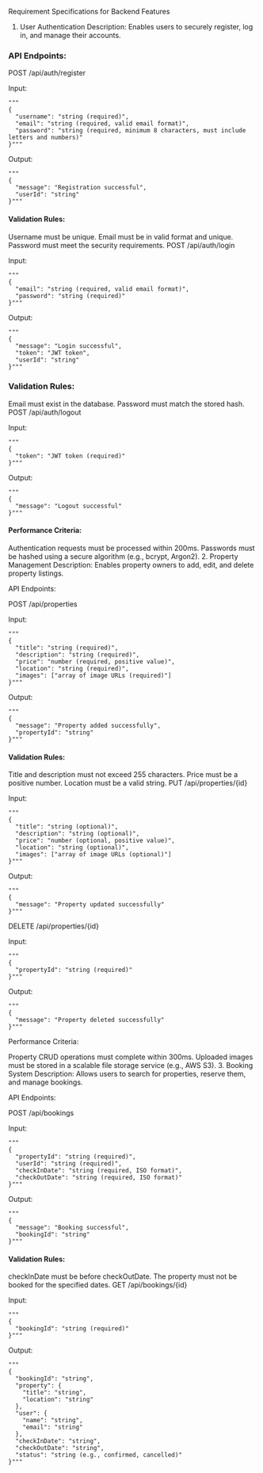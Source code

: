 Requirement Specifications for Backend Features
1. User Authentication
Description: Enables users to securely register, log in, and manage their accounts.

### API Endpoints:

POST /api/auth/register

Input:
<pre><code>"""
{
  "username": "string (required)",
  "email": "string (required, valid email format)",
  "password": "string (required, minimum 8 characters, must include letters and numbers)"
}"""</code></pre>
Output:

<pre><code>"""
{
  "message": "Registration successful",
  "userId": "string"
}"""</code></pre>

#### Validation Rules:
Username must be unique.
Email must be in valid format and unique.
Password must meet the security requirements.
POST /api/auth/login

Input:
<pre><code>"""
{
  "email": "string (required, valid email format)",
  "password": "string (required)"
}"""</code></pre>

Output:
<pre><code>"""
{
  "message": "Login successful",
  "token": "JWT token",
  "userId": "string"
}"""</code></pre>

### Validation Rules:
Email must exist in the database.
Password must match the stored hash.
POST /api/auth/logout

Input:
<pre><code>"""
{
  "token": "JWT token (required)"
}"""</code></pre>

Output:
<pre><code>"""
{
  "message": "Logout successful"
}"""</code></pre>

#### Performance Criteria:

Authentication requests must be processed within 200ms.
Passwords must be hashed using a secure algorithm (e.g., bcrypt, Argon2).
2. Property Management
Description: Enables property owners to add, edit, and delete property listings.

API Endpoints:

POST /api/properties

Input:
<pre><code>"""
{
  "title": "string (required)",
  "description": "string (required)",
  "price": "number (required, positive value)",
  "location": "string (required)",
  "images": ["array of image URLs (required)"]
}"""</code></pre>

Output:
<pre><code>"""
{
  "message": "Property added successfully",
  "propertyId": "string"
}"""</code></pre>

#### Validation Rules:
Title and description must not exceed 255 characters.
Price must be a positive number.
Location must be a valid string.
PUT /api/properties/{id}

Input:
<pre><code>"""
{
  "title": "string (optional)",
  "description": "string (optional)",
  "price": "number (optional, positive value)",
  "location": "string (optional)",
  "images": ["array of image URLs (optional)"]
}"""</code></pre>

Output:
<pre><code>"""
{
  "message": "Property updated successfully"
}"""</code></pre>
DELETE /api/properties/{id}

Input:
<pre><code>"""
{
  "propertyId": "string (required)"
}"""</code></pre>

Output:
<pre><code>"""
{
  "message": "Property deleted successfully"
}"""</code></pre>
Performance Criteria:

Property CRUD operations must complete within 300ms.
Uploaded images must be stored in a scalable file storage service (e.g., AWS S3).
3. Booking System
Description: Allows users to search for properties, reserve them, and manage bookings.

API Endpoints:

POST /api/bookings

Input:
<pre><code>"""
{
  "propertyId": "string (required)",
  "userId": "string (required)",
  "checkInDate": "string (required, ISO format)",
  "checkOutDate": "string (required, ISO format)"
}"""</code></pre>

Output:
<pre><code>"""
{
  "message": "Booking successful",
  "bookingId": "string"
}"""</code></pre>

#### Validation Rules:
checkInDate must be before checkOutDate.
The property must not be booked for the specified dates.
GET /api/bookings/{id}

Input:
<pre><code>"""
{
  "bookingId": "string (required)"
}"""</code></pre> 

Output:
<pre><code>"""
{
  "bookingId": "string",
  "property": {
    "title": "string",
    "location": "string"
  },
  "user": {
    "name": "string",
    "email": "string"
  },
  "checkInDate": "string",
  "checkOutDate": "string",
  "status": "string (e.g., confirmed, cancelled)"
}"""</code></pre>